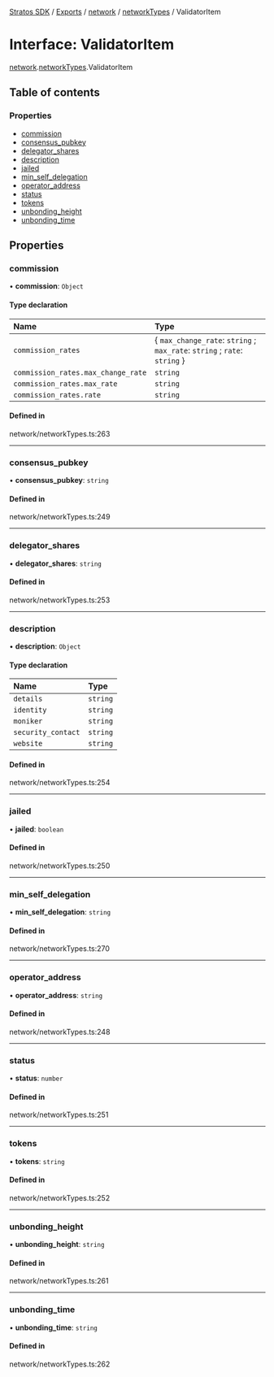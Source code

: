 [Stratos SDK](../README.md) / [Exports](../modules.md) / [network](../modules/network.md) / [networkTypes](../modules/network.networkTypes.md) / ValidatorItem

# Interface: ValidatorItem

[network](../modules/network.md).[networkTypes](../modules/network.networkTypes.md).ValidatorItem

## Table of contents

### Properties

- [commission](network.networkTypes.ValidatorItem.md#commission)
- [consensus\_pubkey](network.networkTypes.ValidatorItem.md#consensus_pubkey)
- [delegator\_shares](network.networkTypes.ValidatorItem.md#delegator_shares)
- [description](network.networkTypes.ValidatorItem.md#description)
- [jailed](network.networkTypes.ValidatorItem.md#jailed)
- [min\_self\_delegation](network.networkTypes.ValidatorItem.md#min_self_delegation)
- [operator\_address](network.networkTypes.ValidatorItem.md#operator_address)
- [status](network.networkTypes.ValidatorItem.md#status)
- [tokens](network.networkTypes.ValidatorItem.md#tokens)
- [unbonding\_height](network.networkTypes.ValidatorItem.md#unbonding_height)
- [unbonding\_time](network.networkTypes.ValidatorItem.md#unbonding_time)

## Properties

### commission

• **commission**: `Object`

#### Type declaration

| Name | Type |
| :------ | :------ |
| `commission_rates` | \{ `max_change_rate`: `string` ; `max_rate`: `string` ; `rate`: `string`  } |
| `commission_rates.max_change_rate` | `string` |
| `commission_rates.max_rate` | `string` |
| `commission_rates.rate` | `string` |

#### Defined in

network/networkTypes.ts:263

___

### consensus\_pubkey

• **consensus\_pubkey**: `string`

#### Defined in

network/networkTypes.ts:249

___

### delegator\_shares

• **delegator\_shares**: `string`

#### Defined in

network/networkTypes.ts:253

___

### description

• **description**: `Object`

#### Type declaration

| Name | Type |
| :------ | :------ |
| `details` | `string` |
| `identity` | `string` |
| `moniker` | `string` |
| `security_contact` | `string` |
| `website` | `string` |

#### Defined in

network/networkTypes.ts:254

___

### jailed

• **jailed**: `boolean`

#### Defined in

network/networkTypes.ts:250

___

### min\_self\_delegation

• **min\_self\_delegation**: `string`

#### Defined in

network/networkTypes.ts:270

___

### operator\_address

• **operator\_address**: `string`

#### Defined in

network/networkTypes.ts:248

___

### status

• **status**: `number`

#### Defined in

network/networkTypes.ts:251

___

### tokens

• **tokens**: `string`

#### Defined in

network/networkTypes.ts:252

___

### unbonding\_height

• **unbonding\_height**: `string`

#### Defined in

network/networkTypes.ts:261

___

### unbonding\_time

• **unbonding\_time**: `string`

#### Defined in

network/networkTypes.ts:262
